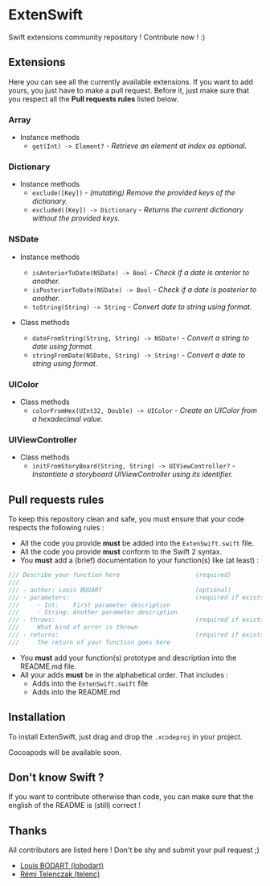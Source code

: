 # ExtenSwift
Swift extensions community repository ! Contribute now ! :)

## Extensions
Here you can see all the currently available extensions.
If you want to add yours, you just have to make a pull request. Before it, just make sure that you respect all the **Pull requests rules** listed below.
### Array
- Instance methods
  - `get(Int) -> Element?` - _Retrieve an element at index as optional._

### Dictionary
- Instance methods
  - `exclude([Key])` - _(mutating) Remove the provided keys of the dictionary._
  - `excluded([Key]) -> Dictionary` - _Returns the current dictionary without the provided keys._

### NSDate
- Instance methods
  - `isAnteriorToDate(NSDate) -> Bool` - _Check if a date is anterior to another._
  - `isPosteriorToDate(NSDate) -> Bool` - _Check if a date is posterior to another._
  - `toString(String) -> String` - _Convert date to string using format._

- Class methods
  - `dateFromString(String, String) -> NSDate!` - _Convert a string to date using format._
  - `stringFromDate(NSDate, String) -> String!` - _Convert a date to string using format._

### UIColor
- Class methods
  - `colorFromHex(UInt32, Double) -> UIColor` - _Create an UIColor from a hexadecimal value._

### UIViewController
- Class methods
  - `initFromStoryBoard(String, String) -> UIViewController?` - _Instantiate a storyboard UIViewController using its identifier._

## Pull requests rules
To keep this repository clean and safe, you must ensure that your code respects the following rules :
- All the code you provide **must** be added into the `ExtenSwift.swift` file.
- All the code you provide **must** conform to the Swift 2 syntax.
- You **must** add a (brief) documentation to your function(s) like (at least) :
```swift
/// Describe your function here                     (required)
///
/// - author: Louis BODART                          (optional)
/// - parameters:                                   (required if exists)
///     - Int:    First parameter description
///     - String: Another parameter description
/// - throws:                                       (required if exists)
///     What kind of error is thrown
/// - returns:                                      (required if exists)
///     The return of your function goes here
```
- You **must** add your function(s) prototype and description into the README.md file.
- All your adds **must** be in the alphabetical order. That includes :
  - Adds into the `ExtenSwift.swift` file
  - Adds into the README.md

## Installation
To install ExtenSwift, just drag and drop the `.xcodeproj` in your project.

Cocoapods will be available soon.

## Don't know Swift ?
If you want to contribute otherwise than code, you can make sure that the english of the README is (still) correct !

## Thanks
All contributors are listed here ! Don't be shy and submit your pull request ;)
- [Louis BODART (lobodart)](https://www.github.com/lobodart)
- [Rémi Telenczak (telenc)](https://github.com/telenc)
